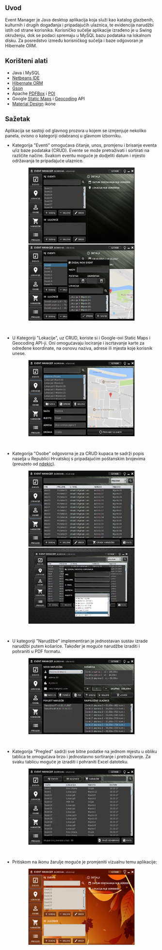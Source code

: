 ## Uvod

Event Manager je Java desktop aplikacija koja služi kao katalog glazbenih, kulturnih i drugih događanja i pripadajućih ulaznica, te evidencija narudžbi istih od strane korisnika. Korisničko sučelje aplikacije izrađeno je u Swing okruženju, dok se podaci spremaju u MySQL bazu podataka na lokalnom disku. Za posredstvo između korisničkog sučelja i baze odgovoran je Hibernate ORM.

## Korišteni alati

* Java i MySQL
* [Netbeans IDE](https://netbeans.org/)
* [Hibernate ORM](http://hibernate.org/orm/)
* [Gson](https://github.com/google/gson)
* Apache [PDFBox](https://pdfbox.apache.org/) i [POI](https://poi.apache.org/)
* Google [Static Maps](https://developers.google.com/maps/documentation/static-maps/) i [Geocoding](https://developers.google.com/maps/documentation/geocoding/intro) API
* [Material Design](https://material.io/icons/) ikone

## Sažetak

Aplikacija se sastoji od glavnog prozora u kojem se izmjenjuje nekoliko panela, ovisno o kategoriji odabranoj u glavnom izborniku.

* Kategorija "Eventi" omogućava čitanje, unos, promjenu i brisanje eventa u/iz baze podataka (CRUD). Evente se može pretraživati i sortirati na različite načine. Svakom eventu moguće je dodjeliti datum i mjesto održavanja te pripadajuće ulaznice.

<p align="center"><img src="screenshots/ss01.PNG" width="350" height="250" />   <img src="screenshots/ss07.PNG" width="350" height="250" /></p><br />


* U Kategoriji "Lokacije", uz CRUD, koriste si i Google-ovi Static Maps i Geocoding API-ji. Oni omogućavaju lociranje i iscrtavanje karte za određene koordinate, na osnovu naziva, adrese ili mjesta koje korisnik unese. 

<p align="center"><img src="screenshots/ss02.PNG" width="350" height="250" /></p><br />

* Kategorija "Osobe" odgovorna je za CRUD kupaca te sadrži popis naselja u Republici Hrvatskoj s pripadajućim poštanskim brojevima (preuzeto od [ndekic](https://github.com/ndekic/popis_naselja_u_republici_hrvatskoj)).

<p align="center"><img src="screenshots/ss03.PNG" width="350" height="250" />   <img src="screenshots/ss08.png" width="350" height="250" /></p><br />

* U kategoriji "Narudžbe" implementiran je jednostavan sustav izrade narudžbi putem košarice. Također je moguće narudžbe izraditi i pohraniti u PDF formatu.

<p align="center"><img src="screenshots/ss04.PNG" width="350" height="250" /></p><br />

* Kategorija "Pregled" sadrži sve bitne podatke na jednom mjestu u obliku tablica te omogućava brzo i jednostavno sortiranje i pretraživanje. Za svaku tablicu moguće je izraditi i pohraniti Excel datoteku.

<p align="center"><img src="screenshots/ss05.PNG" width="350" height="250" /></p><br />

* Pritiskom na ikonu žarulje moguće je promjeniti vizualnu temu aplikacije:

<p align="center"><img src="screenshots/ss06.PNG" width="350" height="250" /></p>








